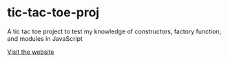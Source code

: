 # tic-tac-toe-proj
A tic tac toe project to test my knowledge of constructors, factory function, and modules in JavaScript

[Visit the website](https://alexcarron.github.io/tic-tac-toe-proj/)
